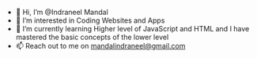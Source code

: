 - 👋 Hi, I’m @Indraneel Mandal
- 👀 I’m interested in Coding Websites and Apps
- 🌱 I’m currently learning Higher level of JavaScript and HTML and I have mastered the basic concepts of the lower level
- 📫 Reach out to me on mandalindraneel@gmail.com

<!---
INDRANEEL3102008/INDRANEEL3102008 is a ✨ special ✨ repository because its `README.md` (this file) appears on your GitHub profile.
You can click the Preview link to take a look at your changes.
--->
